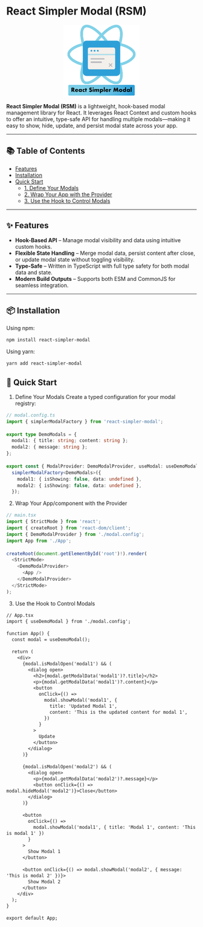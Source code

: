 # React Simpler Modal (RSM)

<p align="center">
  <img src="./public/logo.png" alt="React Simpler Modal Logo" width="200"/>
</p>

**React Simpler Modal (RSM)** is a lightweight, hook-based modal management library for React. It leverages React Context and custom hooks to offer an intuitive, type-safe API for handling multiple modals—making it easy to show, hide, update, and persist modal state across your app.

---

## 📚 Table of Contents

- [Features](#-features)
- [Installation](#-installation)
- [Quick Start](#-quick-start)
  - [1. Define Your Modals](#1-define-your-modals)
  - [2. Wrap Your App with the Provider](#2-wrap-your-app-with-the-provider)
  - [3. Use the Hook to Control Modals](#3-use-the-hook-to-control-modals)

---

## ✨ Features

- **Hook-Based API** – Manage modal visibility and data using intuitive custom hooks.
- **Flexible State Handling** – Merge modal data, persist content after close, or update modal state without toggling visibility.
- **Type-Safe** – Written in TypeScript with full type safety for both modal data and state.
- **Modern Build Outputs** – Supports both ESM and CommonJS for seamless integration.

---

## 📦 Installation

Using npm:

```bash
npm install react-simpler-modal
```

Using yarn:

```bash
yarn add react-simpler-modal
```

## 🚀 Quick Start

1. Define Your Modals
Create a typed configuration for your modal registry:

```typescript
// modal.config.ts
import { simplerModalFactory } from 'react-simpler-modal';

export type DemoModals = {
  modal1: { title: string; content: string };
  modal2: { message: string };
};

export const { ModalProvider: DemoModalProvider, useModal: useDemoModal } =
  simplerModalFactory<DemoModals>({
    modal1: { isShowing: false, data: undefined },
    modal2: { isShowing: false, data: undefined },
  });

```

2. Wrap Your App/component with the Provider

```typescript
// main.tsx
import { StrictMode } from 'react';
import { createRoot } from 'react-dom/client';
import { DemoModalProvider } from './modal.config';
import App from './App';

createRoot(document.getElementById('root')!).render(
  <StrictMode>
    <DemoModalProvider>
      <App />
    </DemoModalProvider>
  </StrictMode>
);
```

3. Use the Hook to Control Modals

```tsx
// App.tsx
import { useDemoModal } from './modal.config';

function App() {
  const modal = useDemoModal();

  return (
    <div>
      {modal.isModalOpen('modal1') && (
        <dialog open>
          <h2>{modal.getModalData('modal1')?.title}</h2>
          <p>{modal.getModalData('modal1')?.content}</p>
          <button
            onClick={() =>
              modal.showModal('modal1', {
                title: 'Updated Modal 1',
                content: 'This is the updated content for modal 1',
              })
            }
          >
            Update
          </button>
        </dialog>
      )}

      {modal.isModalOpen('modal2') && (
        <dialog open>
          <p>{modal.getModalData('modal2')?.message}</p>
          <button onClick={() => modal.hideModal('modal2')}>Close</button>
        </dialog>
      )}

      <button
        onClick={() =>
          modal.showModal('modal1', { title: 'Modal 1', content: 'This is modal 1' })
        }
      >
        Show Modal 1
      </button>

      <button onClick={() => modal.showModal('modal2', { message: 'This is modal 2' })}>
        Show Modal 2
      </button>
    </div>
  );
}

export default App;
```